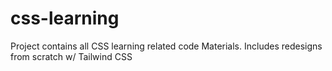 # css-learning
Project contains all CSS learning related code Materials. Includes redesigns from scratch w/ Tailwind CSS
